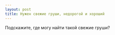 ```yaml
---
layout: post 
title: Нужен свежие груши, недорогой и хороший 
--- 
```

Подскажите, где могу найти такой свежие груши?